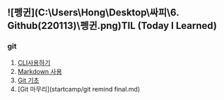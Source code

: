 ## ![펭귄](C:\Users\Hong\Desktop\싸피\6. Github(220113)\펭귄.png)TIL (Today I Learned)

### git

1. [CLI사용하기](startcamp/CLI.md)
2. [Markdown 사용](startcamp/Mark.md)
3. [Git 기초](startcamp/git.md)
4. [Git 마무리](startcamp/git remind final.md)